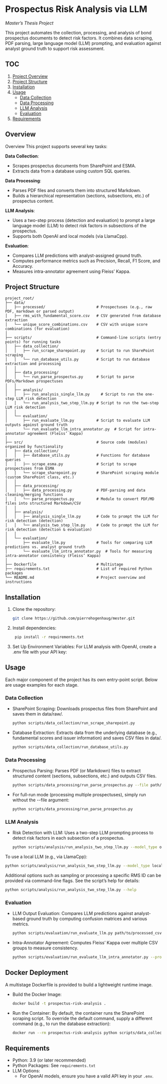 # Prospectus Risk Analysis via LLM
*_Master’s Thesis Project_*

This project automates the collection, processing, and analysis of bond prospectus documents to detect risk factors. It combines data scraping, PDF parsing, large language model (LLM) prompting, and evaluation against analyst ground truth to support risk assessment.

## TOC
1. [Project Overview](#Overview)
2. [Project Structure](#project-structure)
3. [Installation](#installation)
4. [Usage](#usage)
   - [Data Collection](#data-collection)
   - [Data Processing](#data-processing)
   - [LLM Analysis](#llm-analysis)
   - [Evaluation](#evaluation)
5. [Requirements](#requirements)

## Overview
Overview
This project supports several key tasks:

**Data Collection**:
- Scrapes prospectus documents from SharePoint and ESMA.
- Extracts data from a database using custom SQL queries.

**Data Processing**:
- Parses PDF files and converts them into structured Markdown.
- Builds a hierarchical representation (sections, subsections, etc.) of prospectus content.

**LLM Analysis**:
- Uses a two-step process (detection and evaluation) to prompt a large language model (LLM) to detect risk factors in subsections of the prospectus.
- Supports both OpenAI and local models (via LlamaCpp).

**Evaluation**:
- Compares LLM predictions with analyst-assigned ground truth.
- Computes performance metrics such as Precision, Recall, F1 Score, and Accuracy.
- Measures intra-annotator agreement using Fleiss’ Kappa.

## Project Structure

```plaintext
project_root/
├── data/
│   ├── processed/                       # Prospectuses (e.g., raw PDF, markdown or parsed output)
│   ├── rms_with_fundamental_score.csv   # CSV generated from database extraction
│   └── unique_score_combinations.csv    # CSV with unique score combinations (for evaluation)
│
├── scripts/                             # Command-line scripts (entry points) for running tasks
│   ├── data_collection/
│   │   ├── run_scrape_sharepoint.py     # Script to run SharePoint scraping
│   │   └── run_database_utils.py        # Script to run database extraction and processing
│   │
│   ├── data_processing/
│   │   └── run_parse_prospectus.py      # Script to parse PDFs/Markdown prospectuses
│   │
│   ├── analysis/
│   │   ├── run_analysis_single_llm.py     # Script to run the one‐step LLM risk detection
│   │   └── run_analysis_two_step_llm.py # Script to run the two‐step LLM risk detection
│   │
│   └── evaluation/
│       ├── run_evaluate_llm.py          # Script to evaluate LLM outputs against ground truth
│       └── run_evaluate_llm_intra_annotator.py  # Script for intra-annotator agreement (Fleiss’ Kappa)
│
├── src/                                 # Source code (modules) organized by functionality
│   ├── data_collection/
│   │   ├── database_utils.py            # Functions for database queries
│   │   ├── scrape_esma.py               # Script to scrape prospectuses from ESMA
│   │   └── scrape_sharepoint.py         # SharePoint scraping module (custom SharePoint class, etc.)
│   │
│   ├── data_processing/
│   │   ├── data_processing.py           # PDF-parsing and data cleaning/merging functions
│   │   └── parse_prospectus.py          # Module to convert PDF/MD files into structured Markdown/CSV
│   │
│   ├── analysis/
│   │   ├── analysis_single_llm.py       # Code to prompt the LLM for risk detection (detection)
│   │   └── analysis_two_step_llm.py     # Code to prompt the LLM for risk detection (detection & evaluation)
│   │
│   └── evaluation/
│       ├── evaluate_llm.py              # Tools for comparing LLM predictions vs. analyst ground truth
│       └── evaluate_llm_intra_annotator.py  # Tools for measuring intra-annotator consistency (Fleiss’ Kappa)
│
├── Dockerfile                           # Multistage 
├── requirements.txt                     # List of required Python packages
└── README.md                            # Project overview and instructions
```

## Installation

1. Clone the repository:
   ```bash
   git clone https://github.com/pierrehogenhaug/mester.git
   ```
2. Install dependencies:
   ```bash
    pip install -r requirements.txt
   ```
3. Set Up Environment Variables:
For LLM analysis with OpenAI, create a .env file with your API key:

## Usage
Each major component of the project has its own entry-point script. Below are usage examples for each stage.

### Data Collection
- SharePoint Scraping:
Downloads prospectus files from SharePoint and saves them in data/raw/.

   ```bash
   python scripts/data_collection/run_scrape_sharepoint.py
   ```
- Database Extraction:
Extracts data from the underlying database (e.g., fundamental scores and issuer information) and saves CSV files in data/.

   ```bash
   python scripts/data_collection/run_database_utils.py
   ```

### Data Processing
- Prospectus Parsing:
Parses PDF (or Markdown) files to extract structured content (sections, subsections, etc.) and outputs CSV files.

   ```bash
   python scripts/data_processing/run_parse_prospectus.py --file path/to/your/file.pdf --output path/to/output/folder
   ```
- For full-run mode (processing multiple prospectuses), simply run without the --file argument:

   ```bash
   python scripts/data_processing/run_parse_prospectus.py
   ```

### LLM Analysis
- Risk Detection with LLM:
Uses a two-step LLM prompting process to detect risk factors in each subsection of a prospectus.

   ```bash
   python scripts/analysis/run_analysis_two_step_llm.py --model_type openai
   ```
To use a local LLM (e.g., via LlamaCpp):

   ```bash
   python scripts/analysis/run_analysis_two_step_llm.py --model_type local --local_model_path /path/to/local/model
   ```
Additional options such as sampling or processing a specific RMS ID can be provided via command-line flags. See the script’s help for details:

   ```bash
python scripts/analysis/run_analysis_two_step_llm.py --help
   ```

### Evaluation
- LLM Output Evaluation:
Compares LLM predictions against analyst-based ground truth by computing confusion matrices and various metrics.

   ```bash
   python scripts/evaluation/run_evaluate_llm.py path/to/processed_csv1.csv [path/to/processed_csv2.csv ...]
   ```

- Intra-Annotator Agreement:
Computes Fleiss’ Kappa over multiple CSV groups to measure consistency.

   ```bash
   python scripts/evaluation/run_evaluate_llm_intra_annotator.py --processed_root data/processed --question_cols "Market Dynamics - a" "Intra-Industry Competition - a" "Technology Risk - a" "Regulatory Framework - a"
   ```

## Docker Deployment
A multistage Dockerfile is provided to build a lightweight runtime image.
- Build the Docker Image:

   ```bash
   docker build -t prospectus-risk-analysis .
   ```

- Run the Container:
By default, the container runs the SharePoint scraping script. To override the default command, supply a different command (e.g., to run the database extraction):

   ```bash
   docker run --rm prospectus-risk-analysis python scripts/data_collection/run_database_utils.py
   ```

## Requirements
- Python: 3.9 (or later recommended)
- Python Packages: See `requirements.txt`
- LLM Options:
   - For OpenAI models, ensure you have a valid API key in your `.env`.
